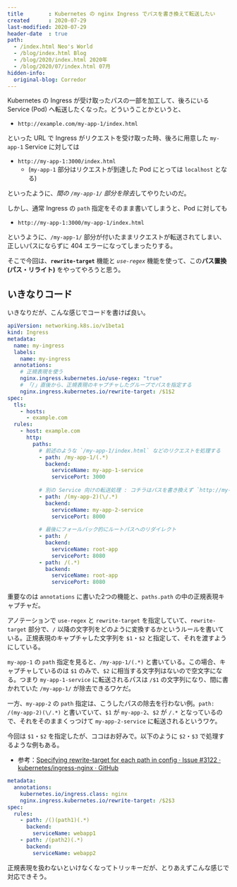 ```yaml
---
title        : Kubernetes の nginx Ingress でパスを書き換えて転送したい
created      : 2020-07-29
last-modified: 2020-07-29
header-date  : true
path:
  - /index.html Neo's World
  - /blog/index.html Blog
  - /blog/2020/index.html 2020年
  - /blog/2020/07/index.html 07月
hidden-info:
  original-blog: Corredor
---
```


Kubernetes の Ingress が受け取ったパスの一部を加工して、後ろにいる Service (Pod) へ転送したくなった。どういうことかというと、

- `http://example.com/my-app-1/index.html`

といった URL で Ingress がリクエストを受け取った時、後ろに用意した `my-app-1` Service に対しては

- `http://my-app-1:3000/index.html`
  - (`my-app-1` 部分はリクエストが到達した Pod にとっては `localhost` となる)

といったように、*間の `/my-app-1/` 部分を除去*してやりたいのだ。

しかし、通常 Ingress の `path` 指定をそのまま書いてしまうと、Pod に対しても

- `http://my-app-1:3000/my-app-1/index.html`

というように、`/my-app-1/` 部分が付いたままリクエストが転送されてしまい、正しいパスにならずに 404 エラーになってしまったりする。

そこで今回は、**`rewrite-target`** 機能と *`use-regex`* 機能を使って、この**パス置換 (パス・リライト)** をやってやろうと思う。

## いきなりコード

いきなりだが、こんな感じでコードを書けば良い。

```yaml
apiVersion: networking.k8s.io/v1beta1
kind: Ingress
metadata:
  name: my-ingress
  labels:
    name: my-ingress
  annotations:
    # 正規表現を使う
    nginx.ingress.kubernetes.io/use-regex: "true"
    # 「/」直後から、正規表現のキャプチャしたグループでパスを指定する
    nginx.ingress.kubernetes.io/rewrite-target: /$1$2
spec:
  tls:
    - hosts:
      - example.com
  rules:
    - host: example.com
      http:
        paths:
          # 前述のような `/my-app-1/index.html` などのリクエストを処理する
          - path: /my-app-1/(.*)
            backend:
              serviceName: my-app-1-service
              servicePort: 3000
          
          # 別の Service 向けの転送処理 : コチラはパスを書き換えず `http://my-app-2:8000/my-app-2/index.html` とそのまま転送する
          - path: /(my-app-2)(\/.*)
            backend:
              serviceName: my-app-2-service
              servicePort: 8000
          
          # 最後にフォールバック的にルートパスへのリダイレクト
          - path: /
            backend:
              serviceName: root-app
              servicePort: 8080
          - path: /(.*)
            backend:
              serviceName: root-app
              servicePort: 8080
```

重要なのは `annotations` に書いた2つの機能と、`paths.path` の中の正規表現キャプチャだ。

アノテーションで `use-regex` と `rewrite-target` を指定していて、`rewrite-target` 部分で、`/` 以降の文字列をどのように変換するかというルールを書いている。正規表現のキャプチャした文字列を `$1`・`$2` と指定して、それを渡すようにしている。

`my-app-1` の `path` 指定を見ると、`/my-app-1/(.*)` と書いている。この場合、キャプチャしているのは `$1` のみで、`$2` に相当する文字列はないので空文字になる。つまり `my-app-1-service` に転送されるパスは `/$1` の文字列になり、間に書かれていた `/my-app-1/` が除去できるワケだ。

一方、`my-app-2` の `path` 指定は、こうしたパスの除去を行わない例。`path: /(my-app-2)(\/.*)` と書いていて、`$1` が `my-app-2`、`$2` が `/.*` となっているので、それをそのままくっつけて `my-app-2-service` に転送されるというワケ。

今回は `$1`・`$2` を指定したが、ココはお好みで。以下のように `$2`・`$3` で処理するような例もある。

- 参考：[Specifying rewrite-target for each path in config · Issue #3122 · kubernetes/ingress-nginx · GitHub](https://github.com/kubernetes/ingress-nginx/issues/3122#issuecomment-576698063)

```yaml
metadata:
  annotations:
    kubernetes.io/ingress.class: nginx
    nginx.ingress.kubernetes.io/rewrite-target: /$2$3
spec:
  rules:
    - path: /()(path1)(.*)
      backend:
        serviceName: webapp1
    - path: /(path2)(.*)
      backend:
        serviceName: webapp2
```

正規表現を扱わないといけなくなってトリッキーだが、とりあえずこんな感じで対応できそう。
